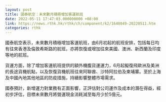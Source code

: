 ```yaml
---
layout: post
title: 國泰航空：未來數月積極增加客運航班
date: 2022-05-11 17:47:03.000000000 +08:00
link: https://news.rthk.hk/rthk/ch/component/k2/1648049-20220511.htm
categories: rthk
---
```


國泰航空表示，未來數月積極增加客運航班，由6月初起的航班安排，包括每日均有往來香港及倫敦希斯路的航班，亦將恢復或增加往來美國、澳洲、新西蘭及印度等地的航班。

貨運方面，除了增加客運航班提供的額外機腹貨運運力，6月起擬復飛歐洲及美洲的長途貨機航點，以及恢復貨機航班往來阿聯酋、沙特阿拉伯及柬埔寨。至於上海及中國內地其他地區的防疫措施，持續影響整體市場需求。

國泰預計，新增運力對業務有正面影響，正評估對公司運作及成本的潛在得益，經初步評估，目標未來數月將營運現金消耗減至每月少於5億元。
